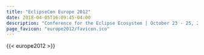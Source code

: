 ```yaml
---
title: "EclipseCon Europe 2012"
date: 2018-04-05T16:09:45-04:00
description: "Conference for the Eclipse Ecosystem | October 23 - 25, 2012 | LUDWIGSBURG, GERMANY"
page_favicon: "europe2012/favicon.ico"
---
```


{{< europe2012 >}}